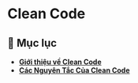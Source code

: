 # **Clean Code**

## 🔷 Mục lục
- **[Giới thiệu về Clean Code](#-tổng-quan-mongodb)**
- **[Các Nguyên Tắc Của Clean Code](#Rule)**